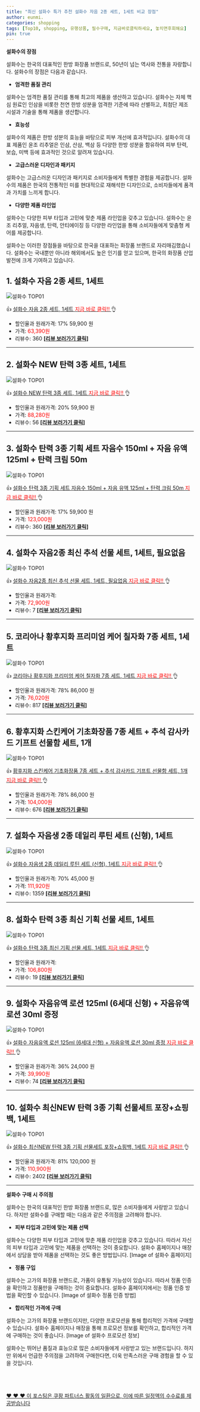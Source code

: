 ```yaml
---
title: "최신 설화수 특가 추천 설화수 자음 2종 세트, 1세트 비교 장점"
author: eunmi.
categories: shopping
tags: [Top10, shopping, 유행상품, 필수구매, 지금바로클릭하세요, 놓치면후회해요]
pin: true
---
```

**설화수의 장점**

설화수는 한국의 대표적인 한방 화장품 브랜드로, 50년이 넘는 역사와 전통을 자랑합니다. 설화수의 장점은 다음과 같습니다.

* **엄격한 품질 관리**

설화수는 엄격한 품질 관리를 통해 최고의 제품을 생산하고 있습니다. 설화수는 자체 핵심 원료인 인삼을 비롯한 천연 한방 성분을 엄격한 기준에 따라 선별하고, 최첨단 제조 시설과 기술을 통해 제품을 생산합니다.

* **효능성**

설화수의 제품은 한방 성분의 효능을 바탕으로 피부 개선에 효과적입니다. 설화수의 대표 제품인 윤조 리추얼은 인삼, 산삼, 백삼 등 다양한 한방 성분을 함유하여 피부 탄력, 보습, 미백 등에 효과적인 것으로 알려져 있습니다.

* **고급스러운 디자인과 패키지**

설화수는 고급스러운 디자인과 패키지로 소비자들에게 특별한 경험을 제공합니다. 설화수의 제품은 한국의 전통적인 미를 현대적으로 재해석한 디자인으로, 소비자들에게 품격과 가치를 느끼게 합니다.

* **다양한 제품 라인업**

설화수는 다양한 피부 타입과 고민에 맞춘 제품 라인업을 갖추고 있습니다. 설화수는 윤조 리추얼, 자음생, 탄력, 안티에이징 등 다양한 라인업을 통해 소비자들에게 맞춤형 케어를 제공합니다.

설화수는 이러한 장점들을 바탕으로 한국을 대표하는 화장품 브랜드로 자리매김했습니다. 설화수는 국내뿐만 아니라 해외에서도 높은 인기를 얻고 있으며, 한국의 화장품 산업 발전에 크게 기여하고 있습니다.

   

## 1. 설화수 자음 2종 세트, 1세트

![설화수 TOP01](https://thumbnail10.coupangcdn.com/thumbnails/remote/230x230ex/image/vendor_inventory/cdf7/74f356a4f5d0d31a6813178a652f3eaf1707949aaf0e913edc2e15bf20f8.jpg)


👍 [설화수 자음 2종 세트, 1세트 <font color=red> 지금 바로 클릭!! </font> ](https://link.coupang.com/re/AFFSDP?lptag=AF3617701&subid=GithubCoopas&pageKey=7506732270&traceid=V0-153&itemId=19661361573&vendorItemId=86817203202) 👌 


- 할인율과 원래가격: 17%  59,900   원
- 가격: <span style='color:red'>63,390원</span>
- 리뷰수: 360  [**[리뷰 보러가기 클릭]**](https://link.coupang.com/re/AFFSDP?lptag=AF3617701&subid=GithubCoopas&pageKey=7506732270&traceid=V0-153&itemId=19661361573&vendorItemId=86817203202)

---


   

## 2. 설화수 NEW 탄력 3종 세트, 1세트

![설화수 TOP01](https://thumbnail6.coupangcdn.com/thumbnails/remote/230x230ex/image/vendor_inventory/6786/6dc4cf6b2bf5521d912395de6058a272b34fb11a089b2dc46abb03fa55f5.png)


👍 [설화수 NEW 탄력 3종 세트, 1세트 <font color=red> 지금 바로 클릭!! </font> ](https://link.coupang.com/re/AFFSDP?lptag=AF3617701&subid=GithubCoopas&pageKey=7339786358&traceid=V0-153&itemId=18862291997&vendorItemId=84114262332) 👌 


- 할인율과 원래가격: 20%  59,900   원
- 가격: <span style='color:red'>88,280원</span>
- 리뷰수: 56  [**[리뷰 보러가기 클릭]**](https://link.coupang.com/re/AFFSDP?lptag=AF3617701&subid=GithubCoopas&pageKey=7339786358&traceid=V0-153&itemId=18862291997&vendorItemId=84114262332)

---


   

## 3. 설화수 탄력 3종 기획 세트 자음수 150ml + 자음 유액 125ml + 탄력 크림 50m

![설화수 TOP01](https://thumbnail6.coupangcdn.com/thumbnails/remote/230x230ex/image/vendor_inventory/5fd2/63d6005bf224b623867dc69b8b6b8ef474ee0ab3281a3792fb1a10664c15.jpg)


👍 [설화수 탄력 3종 기획 세트 자음수 150ml + 자음 유액 125ml + 탄력 크림 50m <font color=red> 지금 바로 클릭!! </font> ](https://link.coupang.com/re/AFFSDP?lptag=AF3617701&subid=GithubCoopas&pageKey=7595562776&traceid=V0-153&itemId=20080579764&vendorItemId=85769255602) 👌 


- 할인율과 원래가격: 17%  59,900   원
- 가격: <span style='color:red'>123,000원</span>
- 리뷰수: 360  [**[리뷰 보러가기 클릭]**](https://link.coupang.com/re/AFFSDP?lptag=AF3617701&subid=GithubCoopas&pageKey=7595562776&traceid=V0-153&itemId=20080579764&vendorItemId=85769255602)

---


   

## 4. 설화수 자음2종 최신 추석 선물 세트, 1세트, 필요없음

![설화수 TOP01](https://thumbnail8.coupangcdn.com/thumbnails/remote/230x230ex/image/vendor_inventory/443c/34aca65a53275a1d52ba6c7bca66dfd11f35ebeaeaffb6429a8f2bba77eb.png)


👍 [설화수 자음2종 최신 추석 선물 세트, 1세트, 필요없음 <font color=red> 지금 바로 클릭!! </font> ](https://link.coupang.com/re/AFFSDP?lptag=AF3617701&subid=GithubCoopas&pageKey=7615470877&traceid=V0-153&itemId=20178568228&vendorItemId=86927457068) 👌 


- 할인율과 원래가격: 
- 가격: <span style='color:red'>72,900원</span>
- 리뷰수: 7  [**[리뷰 보러가기 클릭]**](https://link.coupang.com/re/AFFSDP?lptag=AF3617701&subid=GithubCoopas&pageKey=7615470877&traceid=V0-153&itemId=20178568228&vendorItemId=86927457068)

---


   

## 5. 코리아나 황후지화 프리미엄 케어 칠자화 7종 세트, 1세트

![설화수 TOP01](https://thumbnail7.coupangcdn.com/thumbnails/remote/230x230ex/image/vendor_inventory/2673/a0270f23798928278312bd7166cb9ab9159c4bd09fceed9cbeedd4cd2bc0.jpg)


👍 [코리아나 황후지화 프리미엄 케어 칠자화 7종 세트, 1세트 <font color=red> 지금 바로 클릭!! </font> ](https://link.coupang.com/re/AFFSDP?lptag=AF3617701&subid=GithubCoopas&pageKey=6742184497&traceid=V0-153&itemId=15741718715&vendorItemId=85538568032) 👌 


- 할인율과 원래가격: 78%  86,000   원
- 가격: <span style='color:red'>76,020원</span>
- 리뷰수: 817  [**[리뷰 보러가기 클릭]**](https://link.coupang.com/re/AFFSDP?lptag=AF3617701&subid=GithubCoopas&pageKey=6742184497&traceid=V0-153&itemId=15741718715&vendorItemId=85538568032)

---


   

## 6. 황후지화 스킨케어 기초화장품 7종 세트 + 추석 감사카드 기프트 선물함 세트, 1개

![설화수 TOP01](https://thumbnail7.coupangcdn.com/thumbnails/remote/230x230ex/image/vendor_inventory/2673/a0270f23798928278312bd7166cb9ab9159c4bd09fceed9cbeedd4cd2bc0.jpg)


👍 [황후지화 스킨케어 기초화장품 7종 세트 + 추석 감사카드 기프트 선물함 세트, 1개 <font color=red> 지금 바로 클릭!! </font> ](https://link.coupang.com/re/AFFSDP?lptag=AF3617701&subid=GithubCoopas&pageKey=7551157751&traceid=V0-153&itemId=19872736829&vendorItemId=85727069149) 👌 


- 할인율과 원래가격: 78%  86,000   원
- 가격: <span style='color:red'>104,000원</span>
- 리뷰수: 676  [**[리뷰 보러가기 클릭]**](https://link.coupang.com/re/AFFSDP?lptag=AF3617701&subid=GithubCoopas&pageKey=7551157751&traceid=V0-153&itemId=19872736829&vendorItemId=85727069149)

---


   

## 7. 설화수 자음생 2종 데일리 루틴 세트 (신형), 1세트

![설화수 TOP01](https://thumbnail8.coupangcdn.com/thumbnails/remote/230x230ex/image/vendor_inventory/bfba/e7c982530e65a6953c89ab2514eb9d67cd5ab4caaefca98383d0ced77b9b.jpg)


👍 [설화수 자음생 2종 데일리 루틴 세트 (신형), 1세트 <font color=red> 지금 바로 클릭!! </font> ](https://link.coupang.com/re/AFFSDP?lptag=AF3617701&subid=GithubCoopas&pageKey=7182906592&traceid=V0-153&itemId=18119488260&vendorItemId=87564587235) 👌 


- 할인율과 원래가격: 70%  45,000   원
- 가격: <span style='color:red'>111,920원</span>
- 리뷰수: 1359  [**[리뷰 보러가기 클릭]**](https://link.coupang.com/re/AFFSDP?lptag=AF3617701&subid=GithubCoopas&pageKey=7182906592&traceid=V0-153&itemId=18119488260&vendorItemId=87564587235)

---


   

## 8. 설화수 탄력 3종 최신 기획 선물 세트, 1세트

![설화수 TOP01](https://thumbnail7.coupangcdn.com/thumbnails/remote/230x230ex/image/vendor_inventory/ef1b/981c713f30742b45effeef32edf911a845cd22baafab6d37db26c4d8e7ea.jpg)


👍 [설화수 탄력 3종 최신 기획 선물 세트, 1세트 <font color=red> 지금 바로 클릭!! </font> ](https://link.coupang.com/re/AFFSDP?lptag=AF3617701&subid=GithubCoopas&pageKey=7616273897&traceid=V0-153&itemId=20182485398&vendorItemId=86974647590) 👌 


- 할인율과 원래가격: 
- 가격: <span style='color:red'>106,800원</span>
- 리뷰수: 19  [**[리뷰 보러가기 클릭]**](https://link.coupang.com/re/AFFSDP?lptag=AF3617701&subid=GithubCoopas&pageKey=7616273897&traceid=V0-153&itemId=20182485398&vendorItemId=86974647590)

---


   

## 9. 설화수 자음유액 로션 125ml (6세대 신형) + 자음유액 로션 30ml 증정

![설화수 TOP01](https://thumbnail9.coupangcdn.com/thumbnails/remote/230x230ex/image/vendor_inventory/d9b0/a3d35ce67839d6cc0547f0b32c4390f4d52e23b0e06633775136a9034bcb.jpg)


👍 [설화수 자음유액 로션 125ml (6세대 신형) + 자음유액 로션 30ml 증정 <font color=red> 지금 바로 클릭!! </font> ](https://link.coupang.com/re/AFFSDP?lptag=AF3617701&subid=GithubCoopas&pageKey=7691092439&traceid=V0-153&itemId=20567638443&vendorItemId=87643186176) 👌 


- 할인율과 원래가격: 36%  24,000   원
- 가격: <span style='color:red'>39,990원</span>
- 리뷰수: 74  [**[리뷰 보러가기 클릭]**](https://link.coupang.com/re/AFFSDP?lptag=AF3617701&subid=GithubCoopas&pageKey=7691092439&traceid=V0-153&itemId=20567638443&vendorItemId=87643186176)

---


   

## 10. 설화수 최신NEW 탄력 3종 기획 선물세트 포장+쇼핑백, 1세트

![설화수 TOP01](https://thumbnail7.coupangcdn.com/thumbnails/remote/230x230ex/image/vendor_inventory/ef1b/981c713f30742b45effeef32edf911a845cd22baafab6d37db26c4d8e7ea.jpg)


👍 [설화수 최신NEW 탄력 3종 기획 선물세트 포장+쇼핑백, 1세트 <font color=red> 지금 바로 클릭!! </font> ](https://link.coupang.com/re/AFFSDP?lptag=AF3617701&subid=GithubCoopas&pageKey=7674476768&traceid=V0-153&itemId=20481984628&vendorItemId=86974499097) 👌 


- 할인율과 원래가격: 81%  120,000   원
- 가격: <span style='color:red'>110,900원</span>
- 리뷰수: 2402  [**[리뷰 보러가기 클릭]**](https://link.coupang.com/re/AFFSDP?lptag=AF3617701&subid=GithubCoopas&pageKey=7674476768&traceid=V0-153&itemId=20481984628&vendorItemId=86974499097)

---
**설화수 구매 시 주의점**

설화수는 한국의 대표적인 한방 화장품 브랜드로, 많은 소비자들에게 사랑받고 있습니다. 하지만 설화수를 구매할 때는 다음과 같은 주의점을 고려해야 합니다.

* **피부 타입과 고민에 맞는 제품 선택**

설화수는 다양한 피부 타입과 고민에 맞춘 제품 라인업을 갖추고 있습니다. 따라서 자신의 피부 타입과 고민에 맞는 제품을 선택하는 것이 중요합니다. 설화수 홈페이지나 매장에서 상담을 받아 제품을 선택하는 것도 좋은 방법입니다.
[Image of 설화수 홈페이지]

* **정품 구입**

설화수는 고가의 화장품 브랜드로, 가품이 유통될 가능성이 있습니다. 따라서 정품 인증을 확인하고 정품만을 구매하는 것이 중요합니다. 설화수 홈페이지에서는 정품 인증 방법을 확인할 수 있습니다.
[Image of 설화수 정품 인증 방법]

* **합리적인 가격에 구매**

설화수는 고가의 화장품 브랜드이지만, 다양한 프로모션을 통해 합리적인 가격에 구매할 수 있습니다. 설화수 홈페이지나 매장을 통해 프로모션 정보를 확인하고, 합리적인 가격에 구매하는 것이 좋습니다.
[Image of 설화수 프로모션 정보]

설화수는 뛰어난 품질과 효능으로 많은 소비자들에게 사랑받고 있는 브랜드입니다. 하지만 위에서 언급한 주의점을 고려하여 구매한다면, 더욱 만족스러운 구매 경험을 할 수 있을 것입니다.<br><br><br><br><br> [ ❤ ❤ ❤ 이 포스팅은 쿠팡 파트너스 활동의 일환으로, 이에 따른 일정액의 수수료를 제공받습니다](https://link.coupang.com/a/bcEFyh)